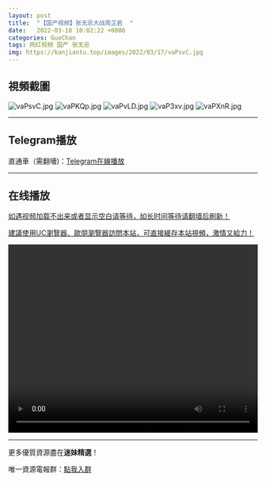 ```yaml
---
layout: post
title:  "【国产视频】张无忌大战周芷若  "
date:   2022-03-18 10:02:22 +0800
categories: GuoChan
tags: 网红视频 国产 张无忌
img: https://kanjiantu.top/images/2022/03/17/vaPsvC.jpg
---
```



## 視頻截圖

![vaPsvC.jpg](https://kanjiantu.top/images/2022/03/17/vaPsvC.jpg)
![vaPKQp.jpg](https://kanjiantu.top/images/2022/03/17/vaPKQp.jpg)
![vaPvLD.jpg](https://kanjiantu.top/images/2022/03/17/vaPvLD.jpg)
![vaP3xv.jpg](https://kanjiantu.top/images/2022/03/17/vaP3xv.jpg)
![vaPXnR.jpg](https://kanjiantu.top/images/2022/03/17/vaPXnR.jpg)

* * *
## Telegram播放

直通車（需翻墻)：[Telegram在線播放](https://t.me/mimeijingxuan/164)

* * *
## 在线播放
<u>如遇视频加载不出来或者显示空白请等待，如长时间等待请翻墙后刷新！</u>

<u>建議使用UC瀏覽器、歐朋瀏覽器訪問本站，可直接緩存本站視頻，激情又給力！</u>
<center><video src="https://cdn.publer.io/uploads/videos/6247eb80db2797343b249e58/802e5021db17e9435eeee4153c5a0e30.mp4" width="100%" height="380px" controls="controls"></video></center>

* * *
更多優質資源盡在**迷妹精選**！

唯一資源電報群：[點我入群](https://t.me/mimeijingxuan)


